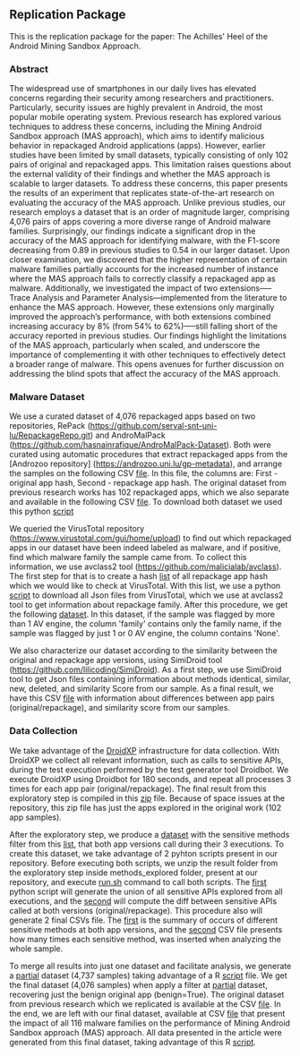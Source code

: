 ## Replication Package


This is the replication package for the paper: The Achilles' Heel of the Android Mining Sandbox Approach.

### Abstract


The widespread use of smartphones in our daily lives has elevated concerns regarding their security among researchers and practitioners. Particularly, security issues are highly prevalent in Android, the most popular mobile operating system. Previous research has explored various techniques to address these concerns, including the Mining Android Sandbox approach (MAS approach), which aims to identify malicious behavior in repackaged Android applications (apps). However, earlier studies have been limited by small datasets, typically consisting of only 102 pairs of original and repackaged apps. This limitation raises questions about the external validity of their findings and whether the MAS approach is scalable to larger datasets. To address these concerns, this paper presents the results of an experiment that replicates state-of-the-art research on evaluating the accuracy of the MAS approach. Unlike previous studies, our research employs a dataset that is an order of magnitude larger, comprising 4,076 pairs of apps covering a more diverse range of Android malware families. Surprisingly, our findings indicate a significant drop in the accuracy of the MAS approach for identifying malware, with the F1-score decreasing from 0.89 in previous studies to 0.54 in our larger dataset. Upon closer examination, we discovered that the higher representation of certain malware families partially accounts for the increased number of instance where the MAS approach fails to correctly classify a repackaged app as malware. Additionally, we investigated the impact of two extensions—–Trace Analysis and Parameter Analysis—implemented from the literature to enhance the MAS approach. However, these extensions only marginally improved the approach’s performance, with both extensions combined increasing accuracy by 8% (from 54% to 62%)—–still falling short of the accuracy reported in previous studies. Our findings highlight the limitations of the MAS approach, particularly when scaled, and underscore the importance of complementing it with other techniques to effectively detect a broader range of malware. This opens avenues for further discussion on addressing the blind spots that affect the accuracy of the MAS approach.

### Malware Dataset

We use a curated dataset of 4,076 repackaged apps based on two repositories, RePack (https://github.com/serval-snt-uni-lu/RepackageRepo.git) and AndroMalPack (https://github.com/hasnainrafique/AndroMalPack-Dataset). Both were curated using automatic procedures that extract repackaged apps from the [Androzoo repository] (https://androzoo.uni.lu/gp-metadata), and arrange the samples on the following CSV [file](https://github.com/droidxp/paper-droidxptrace-results/blob/main/tseSamples.csv). In this file, the columns are: First - original app hash, Second - repackage app hash. The original dataset from previous research works has 102 repackaged apps, which we also separate and available in the following CSV [file](https://github.com/droidxp/paper-droidxptrace-results/blob/main/originalSamples.csv). To download both dataset we used this python [script](https://github.com/droidxp/paper-droidxptrace-results/blob/main/getApps.py)

We queried the VirusTotal repository (https://www.virustotal.com/gui/home/upload) to find out which repackaged apps in our dataset have been indeed labeled as malware, and if positive, find which malware family the sample came from. To collect this information, we use avclass2 tool (https://github.com/malicialab/avclass). The first step for that is to create a hash [list](https://github.com/droidxp/paper-droidxptrace-results/blob/main/TSE/listRepackagedHash.csv) of all repackage app hash which we would like to check at VirusTotal. With this list, we use a python [script](https://github.com/droidxp/paper-droidxptrace-results/blob/main/TSE/urltoFile.py) to download all Json files from VirusTotal, which we use at avclass2 tool to get information about repackage family. After this procedure, we get the following [dataset](https://github.com/droidxp/paper-droidxptrace-results/blob/main/TSE/avClassResultRepackaged.csv). In this dataset, if the sample was flagged by more than 1 AV engine, the column 'family' contains only the family name, if the sample was flagged by just 1 or 0 AV engine, the column contains 'None'.

We also characterize our dataset according to the similarity between the original and repackage app versions, using SimiDroid tool (https://github.com/lilicoding/SimiDroid). As a first step, we use SimiDroid tool to get Json files containing information about methods identical, similar, new, deleted, and similarity Score from our sample. As a final result, we have this CSV [file](https://github.com/droidxp/paper-droidxptrace-results/blob/main/TSE/summarySimiDroid.csv) with information about differences between app pairs (original/repackage), and similarity score from our samples.

### Data Collection

We take advantage of the [DroidXP](https://github.com/droidxp/benchmark) infrastructure for data collection. With DroidXP we collect all relevant information, such as calls to sensitive APIs, during the test execution performed by the test generator tool Droidbot. We execute DroidXP using Droidbot for 180 seconds, and repeat all processes 3 times for each app pair (original/repackage). The final result from this exploratory step is compiled in this [zip](https://github.com/droidxp/paper-droidxptrace-results/blob/main/TSE/180_preview_work.zip) file. Because of space issues at the repository, this zip file has just the apps explored in the original work (102 app samples).

After the exploratory step, we produce a [dataset](https://github.com/droidxp/paper-droidxptrace-results/blob/main/methods_explored/output/methods_explored.zip) with the sensitive methods filter from this [list](https://github.com/droidxp/paper-droidxptrace-results/blob/main/methods_explored/scripts/sensitive_methods.txt), that both app versions call during their 3 executions. To create this dataset, we take advantage of 2 pyhton scripts present in our repository. Before executing both scripts, we unzip the result folder from the exploratory step inside methods_explored folder, present at our repository, and execute [run.sh](https://github.com/droidxp/paper-droidxptrace-results/blob/main/methods_explored/run.sh) command to call both scripts. The [first](https://github.com/droidxp/paper-droidxptrace-results/blob/main/methods_explored/scripts/generate_union_of_executions.py) python script will generate the union of all sensitive APIs explored from all executions, and the [second](https://github.com/droidxp/paper-droidxptrace-results/blob/main/methods_explored/scripts/compute_diff_between_benign_and_malign.py) will compute the diff between sensitive APIs called at both versions (original/repackage). This procedure also will generate 2 final CSVs file. The [first](https://github.com/droidxp/paper-droidxptrace-results/blob/main/methods_explored/output/diffs/summary.csv) is the summary of occurs of different sensitive methods at both app versions, and the [second](https://github.com/droidxp/paper-droidxptrace-results/blob/main/methods_explored/output/diffs/methods_in_diff.csv) CSV file presents how many times each sensitive method, was inserted when analyzing the whole sample.

To merge all results into just one dataset and facilitate analysis, we generate a [partial](https://github.com/droidxp/paper-droidxptrace-results/blob/main/TSE/sample_final_ds_before_VT_check.csv) dataset (4,737 samples) taking advantage of a R [script](https://github.com/droidxp/paper-droidxptrace-results/blob/main/TSE/merge-datasets.Rmd) file. We get the final dataset (4,076 samples) when apply a filter at [partial](https://github.com/droidxp/paper-droidxptrace-results/blob/main/TSE/sample_final_ds_before_VT_check.csv) dataset, recovering just the benign original app (benign=True). The original dataset from previous research which we replicated is available at the CSV [file](https://github.com/droidxp/paper-droidxptrace-results/blob/main/TSE/samples_previewStudy_dataSet.csv). In the end, we are left with our final dataset, available at CSV [file](https://github.com/droidxp/paper-droidxptrace-results/blob/main/TSE/sample_final_ds_after_VT_check.csv) that present the impact of all 116 malware families on the performance of Mining Android Sandbox approach (MAS) approach. All data presented in the article were generated from this final dataset, taking advantage of this R [script](https://github.com/droidxp/paper-droidxptrace-results/blob/main/TSE/boxPlot.Rmd).
